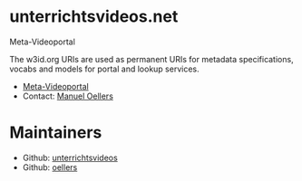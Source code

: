 # unterrichtsvideos.net

Meta-Videoportal

The w3id.org URIs are used as permanent URIs for metadata specifications, vocabs and models for portal and lookup services.

* [Meta-Videoportal](https://unterrichtsvideos.net/metaportal)
* Contact: [Manuel Oellers](https://www.uni-muenster.de/PsyIPBE/AEHolodynski/personen/oellers.html)

# Maintainers
* Github: [unterrichtsvideos](https://github.com/unterrichtsvideos)
* Github: [oellers](https://github.com/oellers)
